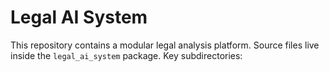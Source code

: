 # Legal AI System

This repository contains a modular legal analysis platform. Source files live
inside the `legal_ai_system` package. Key subdirectories:
